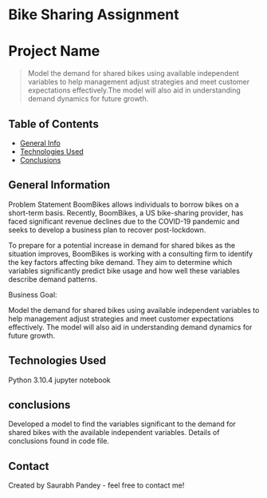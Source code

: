 # Bike Sharing Assignment

# Project Name
> Model the demand for shared bikes using available independent variables to help management adjust strategies and meet customer expectations effectively.The model will also aid in understanding demand dynamics for future growth.


## Table of Contents
* [General Info](#general-information)
* [Technologies Used](#technologies-used)
* [Conclusions](#conclusions)

## General Information


Problem Statement
BoomBikes allows individuals to borrow bikes on a short-term basis. Recently, BoomBikes, a US bike-sharing provider, has faced significant revenue declines due to the COVID-19 pandemic and seeks to develop a business plan to recover post-lockdown.

To prepare for a potential increase in demand for shared bikes as the situation improves, BoomBikes is working with a consulting firm to identify the key factors affecting bike demand. They aim to determine which variables significantly predict bike usage and how well these variables describe demand patterns.

Business Goal:

Model the demand for shared bikes using available independent variables to help management adjust strategies and meet customer expectations effectively.
The model will also aid in understanding demand dynamics for future growth.




## Technologies Used
Python 3.10.4
jupyter notebook

<!-- As the libraries versions keep on changing, it is recommended to mention the version of library used in this project -->

## conclusions
Developed a model to find the variables significant to the demand for shared bikes with the available independent variables. Details of conclusions found in code file.


## Contact
Created by Saurabh Pandey - feel free to contact me!
